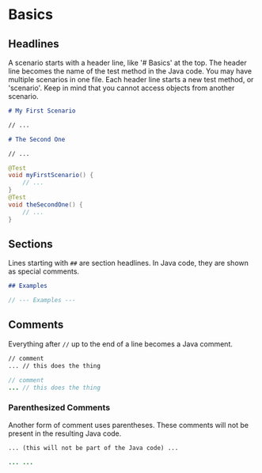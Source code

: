 # Basics

## Headlines

A scenario starts with a header line, like '\# Basics' at the top. The header line becomes the name of the test method in the Java code. You may have multiple scenarios in one file. Each header line starts a new test method, or 'scenario'. Keep in mind that you cannot access objects from another scenario.

```markdown
# My First Scenario

// ...

# The Second One

// ...
```

```java
@Test
void myFirstScenario() {
    // ...
}
@Test
void theSecondOne() {
    // ...
}
```

## Sections

Lines starting with `##` are section headlines. In Java code, they are shown as special comments.

```markdown
## Examples
```

```java
// --- Examples ---
```

## Comments

Everything after `//` up to the end of a line becomes a Java comment.

```markdown
// comment
... // this does the thing
```

```java
// comment
... // this does the thing
```

### Parenthesized Comments

Another form of comment uses parentheses. These comments will not be present in the resulting Java code.

```markdown
... (this will not be part of the Java code) ...
```

```java
... ...
```
